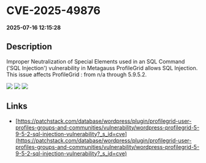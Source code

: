 # CVE-2025-49876

**2025-07-16 12:15:28**

## Description
Improper Neutralization of Special Elements used in an SQL Command ('SQL Injection') vulnerability in Metagauss ProfileGrid  allows SQL Injection. This issue affects ProfileGrid : from n/a through 5.9.5.2.

![](https://img.shields.io/static/v1?label=Score&message=8.5&color=red)
![](https://img.shields.io/static/v1?label=Severity&message=HIGH&color=red)
![](https://img.shields.io/static/v1?label=CWE&message=SQL&color=green)

## Links
- [https://patchstack.com/database/wordpress/plugin/profilegrid-user-profiles-groups-and-communities/vulnerability/wordpress-profilegrid-5-9-5-2-sql-injection-vulnerability?_s_id=cve](https://patchstack.com/database/wordpress/plugin/profilegrid-user-profiles-groups-and-communities/vulnerability/wordpress-profilegrid-5-9-5-2-sql-injection-vulnerability?_s_id=cve)
